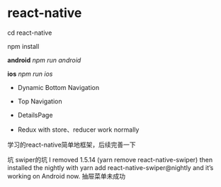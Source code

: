 # react-native

cd react-native

npm install

**android** _npm run android_

**ios** _npm run ios_

* Dynamic Bottom Navigation

* Top Navigation

* DetailsPage

* Redux with store、reducer work normally

学习的react-native简单地框架，后续完善一下

坑
swiper的坑
I removed 1.5.14 (yarn remove react-native-swiper) then installed the nightly with yarn add react-native-swiper@nightly and it’s working on Android now.
抽屉菜单未成功
